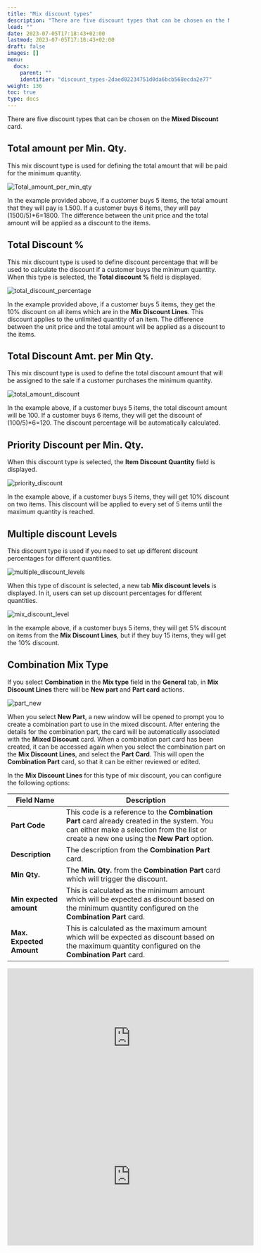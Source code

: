 ```yaml
---
title: "Mix discount types"
description: "There are five discount types that can be chosen on the Mixed Discount card. Learn more about them in this article."
lead: ""
date: 2023-07-05T17:18:43+02:00
lastmod: 2023-07-05T17:18:43+02:00
draft: false
images: []
menu:
  docs:
    parent: ""
    identifier: "discount_types-2daed02234751d0da6bcb568ecda2e77"
weight: 136
toc: true
type: docs
---
```


There are five discount types that can be chosen on the **Mixed Discount** card.

## Total amount per Min. Qty.
  
This mix discount type is used for defining the total amount that will be paid for the minimum quantity.

![Total_amount_per_min_qty](Total%20amount%20per%20min%20qty.PNG)

In the example provided above, if a customer buys 5 items, the total amount that they will pay is 1.500. If a customer buys 6 items, they will pay (1500/5)*6=1800. The difference between the unit price and the total amount will be applied as a discount to the items.

## Total Discount %      
  
This mix discount type is used to define discount percentage that will be used to calculate the discount if a customer buys the minimum quantity. When this type is selected, the **Total discount %** field is displayed. 

![total_discount_percentage](Total%20discount.PNG)

In the example provided above, if a customer buys 5 items, they get the 10% discount on all items which are in the **Mix Discount Lines**. This discount applies to the unlimited quantity of an item. The difference between the unit price and the total amount will be applied as a discount to the items.

## Total Discount Amt. per Min Qty.

This mix discount type is used to define the total discount amount that will be assigned to the sale if a customer purchases the minimum quantity.

![total_amount_discount](Total%20amount%20discount.PNG)

In the example above, if a customer buys 5 items, the total discount amount will be 100. If a customer buys 6 items, they will get the discount of (100/5)*6=120. The discount percentage will be automatically calculated.

## Priority Discount per Min. Qty.

When this discount type is selected, the **Item Discount Quantity** field is displayed.

![priority_discount](Priority%20discount.PNG)

In the example above, if a customer buys 5 items, they will get 10% discount on two items. This discount will be applied to every set of 5 items until the maximum quantity is reached.

## Multiple discount Levels

This discount type is used if you need to set up different discount percentages for different quantities.

![multiple_discount_levels](multiple%20discount%20levels.PNG)

When this type of discount is selected, a new tab **Mix discount levels** is displayed. In it, users can set up discount percentages for different quantities.

![mix_discount_level](mix%20discount%20levels.PNG)

In the example above, if a customer buys 5 items, they will get 5% discount on items from the **Mix Discount Lines**, but if they buy 15 items, they will get the 10% discount.

## Combination Mix Type

If you select **Combination** in the **Mix type** field in the **General** tab, in **Mix Discount Lines** there will be **New part** and **Part card** actions.

![part_new](Part%20new.PNG)

When you select **New Part**, a new window will be opened to prompt you to create a combination part to use in the mixed discount. After entering the details for the combination part, the card will be automatically associated with the **Mixed Discount** card. When a combination part card has been created, it can be accessed again when you select the combination part on the **Mix Discount Lines**, and select the **Part Card**. This will open the **Combination Part** card, so that it can be either reviewed or edited.

In the **Mix Discount Lines** for this type of mix discount, you can configure the following options:

| Field Name      | Description |
| ----------- | ----------- |
| **Part Code**     | This code is a reference to the **Combination Part** card already created in the system. You can either make a selection from the list or create a new one using the **New Part** option.     |
| **Description**   | The description from the **Combination Part** card. |
| **Min Qty.**  |  The **Min. Qty.** from the **Combination Part** card which will trigger the discount. |
| **Min expected amount** | This is calculated as the minimum amount which will be expected as discount based on the minimum quantity configured on the **Combination Part** card. |
| **Max. Expected Amount** | This is calculated as the maximum amount which will be expected as discount based on the maximum quantity configured on the **Combination Part** card. |

<iframe width="560" height="315" src="https://www.youtube.com/embed/Pn2N0bcTDJ4" title="YouTube video player" frameborder="0" allow="accelerometer; autoplay; clipboard-write; encrypted-media; gyroscope; picture-in-picture; web-share" allowfullscreen></iframe>

<iframe width="560" height="315" src="https://www.youtube.com/embed/SC2BrmPshh8" title="YouTube video player" frameborder="0" allow="accelerometer; autoplay; clipboard-write; encrypted-media; gyroscope; picture-in-picture; web-share" allowfullscreen></iframe>
